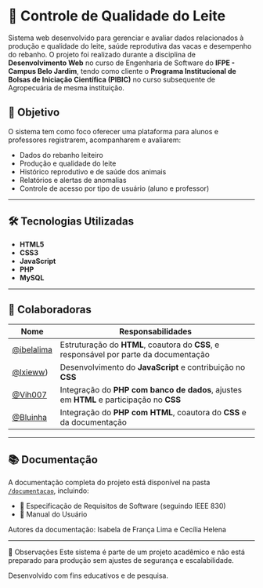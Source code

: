 # 🐄 Controle de Qualidade do Leite

Sistema web desenvolvido para gerenciar e avaliar dados relacionados à produção e qualidade do leite, saúde reprodutiva das vacas e desempenho do rebanho. O projeto foi realizado durante a disciplina de **Desenvolvimento Web** no curso de Engenharia de Software do **IFPE - Campus Belo Jardim**, tendo como cliente o **Programa Institucional de Bolsas de Iniciação Científica (PIBIC)** no curso subsequente de Agropecuária de mesma instituição.

## 🎯 Objetivo

O sistema tem como foco oferecer uma plataforma para alunos e professores registrarem, acompanharem e avaliarem:

- Dados do rebanho leiteiro
- Produção e qualidade do leite
- Histórico reprodutivo e de saúde dos animais
- Relatórios e alertas de anomalias
- Controle de acesso por tipo de usuário (aluno e professor)

---

## 🛠️ Tecnologias Utilizadas

- **HTML5**
- **CSS3**
- **JavaScript**
- **PHP**
- **MySQL**

---

## 👥 Colaboradoras

| Nome | Responsabilidades |
|------|-------------------|
| [@ibelalima](https://github.com/ibelalima) | Estruturação do **HTML**, coautora do **CSS**, e responsável por parte da documentação |
| [@lxieww](https://github.com/lxieww)) | Desenvolvimento do **JavaScript** e contribuição no **CSS** |
| [@Vih007](https://github.com/Vih007) | Integração do **PHP com banco de dados**, ajustes em **HTML** e participação no **CSS** |
| [@Bluinha](https://github.com/Bluinha) | Integração do **PHP com HTML**, coautora do **CSS** e da documentação |


---

## 📚 Documentação

A documentação completa do projeto está disponível na pasta [`/documentacao`](./documentacao/), incluindo:

- 📄 Especificação de Requisitos de Software (seguindo IEEE 830)
- 🧾 Manual do Usuário 

Autores da documentação: Isabela de França Lima e Cecília Helena

---
📌 Observações
Este sistema é parte de um projeto acadêmico e não está preparado para produção sem ajustes de segurança e escalabilidade.

Desenvolvido com fins educativos e de pesquisa.
